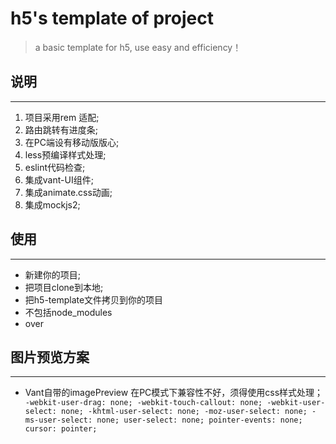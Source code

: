 # h5's template of project

> a basic template for h5, use easy and efficiency！


## 说明
--- 
1. 项目采用rem 适配;
2. 路由跳转有进度条;
3. 在PC端设有移动版版心;
4. less预编译样式处理;
5. eslint代码检查;
6. 集成vant-UI组件;
7. 集成animate.css动画;
8. 集成mockjs2;

## 使用
---
- 新建你的项目;
- 把项目clone到本地;
- 把h5-template文件拷贝到你的项目
- 不包括node_modules
- over

## 图片预览方案
----

- Vant自带的imagePreview 在PC模式下兼容性不好，须得使用css样式处理；
    `       
    -webkit-user-drag: none;
    -webkit-touch-callout: none;
    -webkit-user-select: none;
    -khtml-user-select: none;
    -moz-user-select: none;
    -ms-user-select: none;
    user-select: none;
    pointer-events: none;
    cursor: pointer;
    `
